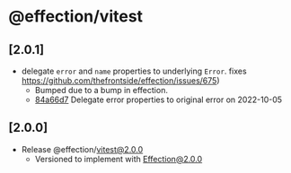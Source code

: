 # @effection/vitest

## \[2.0.1]

- delegate `error` and `name` properties to underlying `Error`. fixes  https://github.com/thefrontside/effection/issues/675)
  - Bumped due to a bump in effection.
  - [84a66d7](https://github.com/thefrontside/effection/commit/84a66d799060ba2292fff2482d87bf6abafa7937) Delegate error properties to original error on 2022-10-05

## \[2.0.0]

- Release @effection/vitest@2.0.0
  - Versioned to implement with Effection@2.0.0
